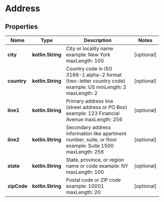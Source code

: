 
# Address

## Properties
| Name | Type | Description | Notes |
| ------------ | ------------- | ------------- | ------------- |
| **city** | **kotlin.String** | City or locality name example: New York maxLength: 100 |  [optional] |
| **country** | **kotlin.String** | Country code in ISO 3166-1 alpha-2 format (two-letter country code) example: US minLength: 2 maxLength: 2 |  [optional] |
| **line1** | **kotlin.String** | Primary address line (street address or PO Box) example: 123 Financial Avenue maxLength: 256 |  [optional] |
| **line2** | **kotlin.String** | Secondary address information like apartment number, suite, or floor example: Suite 1500 maxLength: 256 |  [optional] |
| **state** | **kotlin.String** | State, province, or region name or code example: NY maxLength: 100 |  [optional] |
| **zipCode** | **kotlin.String** | Postal code or ZIP code example: 10001 maxLength: 20 |  [optional] |



